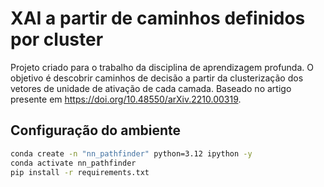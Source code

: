 # XAI a partir de caminhos definidos por cluster
Projeto criado para o trabalho da disciplina de aprendizagem profunda. O objetivo é descobrir caminhos de decisão a partir da clusterização dos vetores de unidade de ativação de cada camada. Baseado no artigo presente em https://doi.org/10.48550/arXiv.2210.00319.

## Configuração do ambiente

```bash
conda create -n "nn_pathfinder" python=3.12 ipython -y
conda activate nn_pathfinder
pip install -r requirements.txt
```